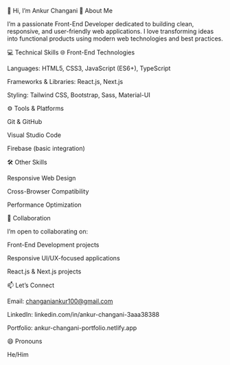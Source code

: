 👋 Hi, I’m Ankur Changani
👀 About Me

I’m a passionate Front-End Developer dedicated to building clean, responsive, and user-friendly web applications. I love transforming ideas into functional products using modern web technologies and best practices.

💻 Technical Skills
🌐 Front-End Technologies

Languages: HTML5, CSS3, JavaScript (ES6+), TypeScript

Frameworks & Libraries: React.js, Next.js

Styling: Tailwind CSS, Bootstrap, Sass, Material-UI

⚙️ Tools & Platforms

Git & GitHub

Visual Studio Code

Firebase (basic integration)

🛠️ Other Skills

Responsive Web Design

Cross-Browser Compatibility

Performance Optimization

💞️ Collaboration

I’m open to collaborating on:

Front-End Development projects

Responsive UI/UX-focused applications

React.js & Next.js projects

📫 Let’s Connect

Email: changaniankur100@gmail.com

LinkedIn: linkedin.com/in/ankur-changani-3aaa38388

Portfolio: ankur-changani-portfolio.netlify.app

😄 Pronouns

He/Him

